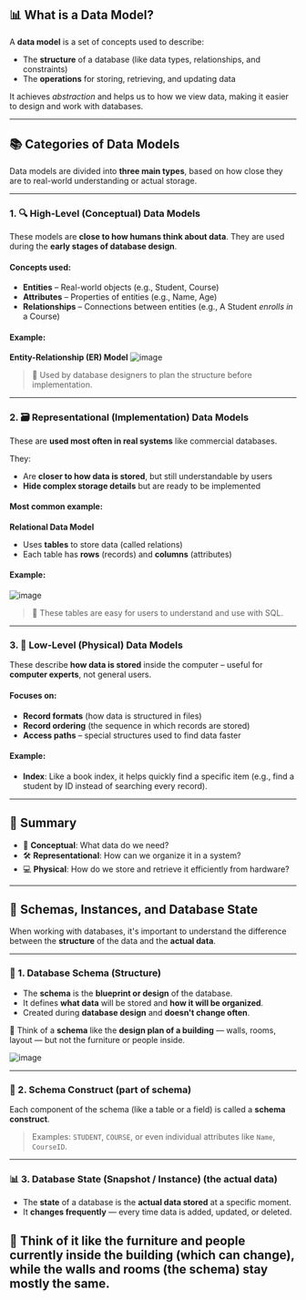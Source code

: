 ## 📊 What is a Data Model?

A **data model** is a set of concepts used to describe:

* The **structure** of a database (like data types, relationships, and constraints)
* The **operations** for storing, retrieving, and updating data

It achieves *abstraction* and helps us to how we view data, making it easier to design and work with databases.

---

## 📚 Categories of Data Models

Data models are divided into **three main types**, based on how close they are to real-world understanding or actual storage.

---

### 1. 🔍 High-Level (Conceptual) Data Models

These models are **close to how humans think about data**. They are used during the **early stages of database design**.

#### Concepts used:

* **Entities** – Real-world objects (e.g., Student, Course)
* **Attributes** – Properties of entities (e.g., Name, Age)
* **Relationships** – Connections between entities (e.g., A Student *enrolls in* a Course)

#### Example:

**Entity-Relationship (ER) Model**
![image](https://github.com/user-attachments/assets/80bde01d-ec05-459e-9969-5e3f39a641b4)


> 📌 Used by database designers to plan the structure before implementation.

---


### 2. 🗃️ Representational (Implementation) Data Models

These are **used most often in real systems** like commercial databases.

They:

* Are **closer to how data is stored**, but still understandable by users
* **Hide complex storage details** but are ready to be implemented

#### Most common example:

**Relational Data Model**

* Uses **tables** to store data (called relations)
* Each table has **rows** (records) and **columns** (attributes)

#### Example:

![image](https://github.com/user-attachments/assets/c6635878-cd04-41d5-94b6-756dfcf2ecbd)


> 📌 These tables are easy for users to understand and use with SQL.

---

### 3. 💾 Low-Level (Physical) Data Models

These describe **how data is stored** inside the computer – useful for **computer experts**, not general users.

#### Focuses on:

* **Record formats** (how data is structured in files)
* **Record ordering** (the sequence in which records are stored)
* **Access paths** – special structures used to find data faster

#### Example:

* **Index**: Like a book index, it helps quickly find a specific item (e.g., find a student by ID instead of searching every record).

---

## 🎯 Summary

* 🧠 **Conceptual**: What data do we need?
* 🛠️ **Representational**: How can we organize it in a system?
* 💻 **Physical**: How do we store and retrieve it efficiently from hardware?
---

## 🧱 Schemas, Instances, and Database State

When working with databases, it's important to understand the difference between the **structure** of the data and the **actual data**.

---

### 🔧 1. **Database Schema** (Structure)

* The **schema** is the **blueprint or design** of the database.
* It defines **what data** will be stored and **how it will be organized**.
* Created during **database design** and **doesn't change often**.

📌 Think of a **schema** like the **design plan of a building** — walls, rooms, layout — but not the furniture or people inside.

![image](https://github.com/user-attachments/assets/2c08fe17-618e-4c6b-9d19-15fa25cafdc4)


---

### 📄 2. **Schema Construct** (part of schema)

Each component of the schema (like a table or a field) is called a **schema construct**.

> Examples: `STUDENT`, `COURSE`, or even individual attributes like `Name`, `CourseID`.

---

### 📊 3. **Database State (Snapshot / Instance)** (the actual data)

* The **state** of a database is the **actual data stored** at a specific moment.
* It **changes frequently** — every time data is added, updated, or deleted.

📌 Think of it like the **furniture and people currently inside the building** (which can change), while the walls and rooms (the schema) stay mostly the same.
---




